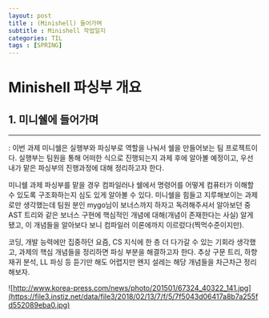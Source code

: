 ```yaml
---
layout: post
title : (Minishell) 들어가며 
subtitle : Minishell 작업일지
categories: TIL
tags : [SPRING]
---
```


# Minishell 파싱부 개요

## 1. 미니쉘에 들어가며

---

: 이번 과제 미니쉘은 실행부와 파싱부로 역할을 나눠서 쉘을 만들어보는 팀 프로젝트이다. 실행부는 팀원을 통해 어떠한 식으로 진행되는지 과제 후에 알아볼 예정이고, 우선 내가 맡은 파싱부의 진행과정에 대해 정리하고자 한다.  

  미니쉘 과제 파싱부를 맡을 경우 컴파일러나 쉘에서 명령어를 어떻게 컴퓨터가 이해할 수 있도록 구조화하는지 심도 있게 알아볼 수 있다. 미니쉘을 힘들고 지루해보이는 과제로만 생각했는데 팀원 분인 mygo님이 보너스까지 하자고 독려해주셔서 알아보던 중 AST 트리와 같은 보너스 구현에 핵심적인 개념에 대해(개념이 존재한다는 사실) 알게 됐고, 이 개념들을 알아보다 보니 컴파일러 이론에까지 이르렀다(찍먹수준이지만).

  코딩, 개발 능력에만 집중하던 요즘, CS 지식에 한 층 더 다가갈 수 있는 기회라 생각했고, 과제의 핵심 개념들을 정리하면 파싱 부분을 해결하고자 한다. 추상 구문 트리, 하향 재귀 분석, LL 파싱 등 듣기만 해도 어렵지만 왠지 설레는 해당 개념들을 차근차근 정리해보자.

![http://www.korea-press.com/news/photo/201501/67324_40322_141.jpg](https://file3.instiz.net/data/file3/2018/02/13/7/f/5/7f5043d06417a8b7a255fd552089eba0.jpg)
